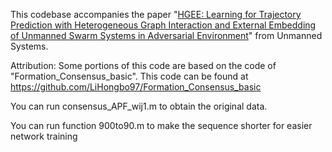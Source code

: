 This codebase accompanies the paper "[HGEE: Learning for Trajectory Prediction with Heterogeneous Graph Interaction and External Embedding of Unmanned Swarm Systems in Adversarial Environment](https://doi.org/10.1142/S2301385025500530)" from Unmanned Systems.

Attribution: Some portions of this code are based on the code of "Formation_Consensus_basic". This code can be found at https://github.com/LiHongbo97/Formation_Consensus_basic

You can run consensus_APF_wij1.m to obtain the original data.

You can run function 900to90.m to make the sequence shorter for easier network training
